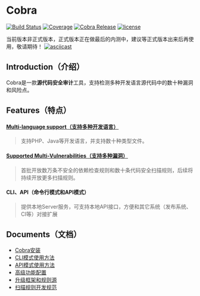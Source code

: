 # Cobra
[![Build Status](https://travis-ci.org/wufeifei/cobra.svg?branch=master)](https://travis-ci.org/wufeifei/cobra)
[![Coverage](https://img.shields.io/coveralls/wufeifei/cobra.svg)](https://coveralls.io/github/wufeifei/cobra)
[![Cobra Release](https://img.shields.io/github/release/wufeifei/cobra.svg)](https://github.com/wufeifei/cobra/releases)
[![license](https://img.shields.io/github/license/mashape/apistatus.svg?maxAge=2592000)](https://github.com/wufeifei/cobra/blob/master/LICENSE)

当前版本非正式版本，正式版本正在做最后的内测中，建议等正式版本出来后再使用，敬请期待！
[![asciicast](https://asciinema.org/a/132572.png)](https://asciinema.org/a/132572)

## Introduction（介绍）
Cobra是一款**源代码安全审计**工具，支持检测多种开发语言源代码中的数十种漏洞和风险点。

## Features（特点）
#### [Multi-language support（支持多种开发语言）](https://github.com/wufeifei/cobra/blob/master/rules/languages.xml)
> 支持PHP、Java等开发语言，并支持数十种类型文件。

#### [Supported Multi-Vulnerabilities（支持多种漏洞）](https://github.com/wufeifei/cobra/blob/master/rules/vulnerabilities.xml)
> 首批开放数万条不安全的依赖检查规则和数十条代码安全扫描规则，后续将持续开放更多扫描规则。

#### CLI、API（命令行模式和API模式）
> 提供本地Server服务，可支持本地API接口，方便和其它系统（发布系统、CI等）对接扩展

## Documents（文档）
- [Cobra安装](https://github.com/wufeifei/cobra/blob/master/docs/installation.md)
- [CLI模式使用方法](https://github.com/wufeifei/cobra/blob/master/docs/cli.md)
- [API模式使用方法](https://github.com/wufeifei/cobra/blob/master/docs/api.md)
- [高级功能配置](https://github.com/wufeifei/cobra/blob/master/docs/config.md)
- [升级框架和规则源](https://github.com/wufeifei/cobra/blob/master/docs/upgrade.md)
- [扫描规则开发规范](https://github.com/wufeifei/cobra/blob/master/rules/README.md)